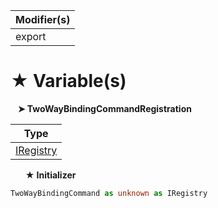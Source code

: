 | Modifier(s)                            |
|----------------------------------------|
| export |

# &#9733; Variable(s)

&nbsp;&nbsp; **&#10148; TwoWayBindingCommandRegistration**

| Type                        |
|-----------------------------|
| [IRegistry](/kernel/interface/di/iregistry.md) |

&nbsp;&nbsp;&nbsp;&nbsp;&nbsp; **&#9733; Initializer**

```ts
TwoWayBindingCommand as unknown as IRegistry
```